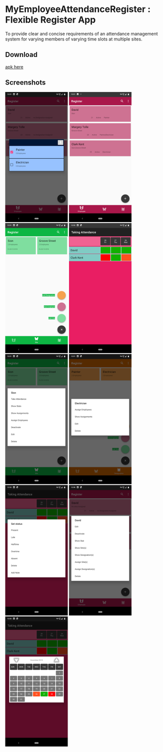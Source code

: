 #  MyEmployeeAttendanceRegister : Flexible Register App
To provide clear and concise requirements of an attendance management system for varying members of varying time slots at multiple sites.

## Download
[apk here](https://github.com/sylveryte/MyEmployeeAttendanceRegister/releases/tag/electric_eel)

## Screenshots 
<img src="docs/screenshots/assignrole.png" alt="assignrole" width="200"/>
<img src="docs/screenshots/employees.png" alt="employees" width="200"/>
<img src="docs/screenshots/site.png" alt="site" width="200"/>
<img src="docs/screenshots/takeattendace.png" alt="takeattendace" width="200"/>
<img src="docs/screenshots/siteactions.png" alt="siteactions" width="200"/>
<img src="docs/screenshots/rolesactions.png" alt="rolesactions" width="200"/>
<img src="docs/screenshots/set_status.png" alt="set_status" width="200"/>
<img src="docs/screenshots/employeeactions.png" alt="employeeactions" width="200"/>
<img src="docs/screenshots/attendance_month.png" alt="attendance_month" width="200"/>
